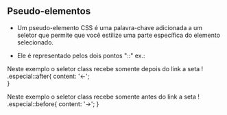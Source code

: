 ## Pseudo-elementos

- Um pseudo-elemento CSS é uma palavra-chave adicionada a um seletor que permite que você estilize uma parte específica do elemento selecionado.

- Ele é representado pelos dois pontos "::"
ex.:

Neste exemplo o seletor class recebe somente depois do link a seta !
.especial::after{ 
    content: '←';  
}

Neste exemplo o seletor class recebe somente antes do link a seta !
.especial::before{
    content: '→';
}
